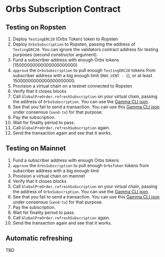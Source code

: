 # Orbs Subscription Contract

## Testing on Ropsten
1. Deploy `TestingERC20` (Orbs Token) token to Ropsten
1. Deploy `OrbsSubscription` to Ropsten, passing the address of `TestingERC20`. You can ignore the validators contract address for testing purposes (second constructor argument).
1. Fund a subscriber address with enough Orbs tokens (15000000000000000000000)
1. `approve` the `OrbsSubscription` to pull enough `TestingERC20` tokens from subscriber address with a big enough limit (`MAX_UINT - 1`), or at least 15000000000000000000000. 
1. Provision a virtual chain on a testnet connected to Ropsten
1. Verify that it closes blocks
1. Call `GlobalPreOrder.refreshSubscription` on your virtual chain, passing the address of `OrbsSubscription`. You can use the [Gamma CLI json](subscription/test/gammacli-jsons/refresh-subscription.json).
1. See that you fail to send a transaction. You can use this [Gamma CLI json](subscription/test/gammacli-jsons/generic-transaction.json) under consensus (`send-tx`) for that purpose.
1. Pay the subscription.
1. Wait for finality period to pass.
1. Call `GlobalPreOrder.refreshSubscription` again.
1. Send the transaction again and see that it works.

## Testing on Mainnet
1. Fund a subscriber address with enough Orbs tokens
1. `approve` the `OrbsSubscription` to pull enough `OrbsToken` tokens from subscriber address with a big enough limit
1. Provision a virtual chain on mainnet
1. Verify that it closes blocks
1. Call `GlobalPreOrder.refreshSubscription` on your virtual chain, passing the address of `OrbsSubscription`. You can use the [Gamma CLI json](subscription/test/gammacli-jsons/refresh-subscription.json).
1. See that you fail to send a transaction. You can use this [Gamma CLI json](subscription/test/gammacli-jsons/generic-transaction.json) under consensus (`send-tx`) for that purpose.
1. Pay the subscription.
1. Wait for finality period to pass.
1. Call `GlobalPreOrder.refreshSubscription` again.
1. Send the transaction again and see that it works.

## Automatic refreshing
TBD
